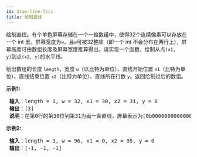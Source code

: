 ```yaml
---
id: draw-line-lcci
title: 绘制直线
---
```

绘制直线。有个单色屏幕存储在一个一维数组中，使得32个连续像素可以存放在一个 int 里。屏幕宽度为<code>w</code>，且<code>w</code>可被32整除（即一个 int 不会分布在两行上），屏幕高度可由数组长度及屏幕宽度推算得出。请实现一个函数，绘制从点<code>(x1, y)</code>到点<code>(x2, y)</code>的水平线。

给出数组的长度 <code>length</code>，宽度 <code>w</code>（以比特为单位）、直线开始位置 <code>x1</code>（比特为单位）、直线结束位置 <code>x2</code>（比特为单位）、直线所在行数 <code>y</code>。返回绘制过后的数组。

**示例1:**


<pre><strong> 输入</strong>：length = 1, w = 32, x1 = 30, x2 = 31, y = 0<br/><strong> 输出</strong>：[3]<br/><strong> 说明</strong>：在第0行的第30位到第31为画一条直线，屏幕表示为[0b000000000000000000000000000000011]<br/></pre>

**示例2:**


<pre><strong> 输入</strong>：length = 3, w = 96, x1 = 0, x2 = 95, y = 0<br/><strong> 输出</strong>：[-1, -1, -1]<br/></pre>

